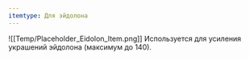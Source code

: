 ```yaml
---
itemtype: Для эйдолона
---
```

![[Temp/Placeholder_Eidolon_Item.png]]
Используется для усиления украшений эйдолона (максимум до 140).
